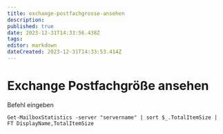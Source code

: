 ```yaml
---
title: exchange-postfachgrosse-ansehen
description: 
published: true
date: 2023-12-31T14:33:56.438Z
tags: 
editor: markdown
dateCreated: 2023-12-31T14:33:53.414Z
---
```


# Exchange Postfachgröße ansehen

Befehl eingeben

```
Get-MailboxStatistics -server "servername" | sort $_.TotalItemSize | FT DisplayName,TotalItemSize
```